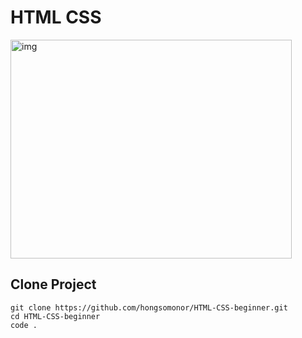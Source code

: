 # HTML CSS

<img src="https://encrypted-tbn0.gstatic.com/images?q=tbn:ANd9GcQnG3kN4_Me43M3PhswT3YgDH7X23ttexfmwg&s" width="450px" height="350px" alt="img">

## Clone Project

    git clone https://github.com/hongsomonor/HTML-CSS-beginner.git
    cd HTML-CSS-beginner
    code .
